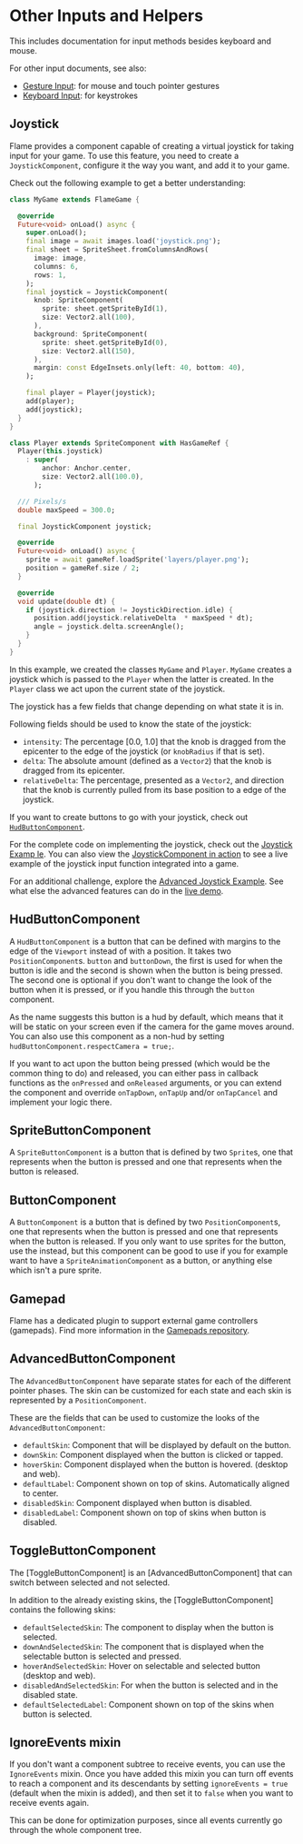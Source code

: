 # Other Inputs and Helpers

This includes documentation for input methods besides keyboard and mouse.

For other input documents, see also:

- [Gesture Input](gesture_input.md): for mouse and touch pointer gestures
- [Keyboard Input](keyboard_input.md): for keystrokes


## Joystick

Flame provides a component capable of creating a virtual joystick for taking input for your game.
To use this feature, you need to create a `JoystickComponent`, configure it the way you want, and
add it to your game.

Check out the following example to get a better understanding:

```dart
class MyGame extends FlameGame {

  @override
  Future<void> onLoad() async {
    super.onLoad();
    final image = await images.load('joystick.png');
    final sheet = SpriteSheet.fromColumnsAndRows(
      image: image,
      columns: 6,
      rows: 1,
    );
    final joystick = JoystickComponent(
      knob: SpriteComponent(
        sprite: sheet.getSpriteById(1),
        size: Vector2.all(100),
      ),
      background: SpriteComponent(
        sprite: sheet.getSpriteById(0),
        size: Vector2.all(150),
      ),
      margin: const EdgeInsets.only(left: 40, bottom: 40),
    );

    final player = Player(joystick);
    add(player);
    add(joystick);
  }
}

class Player extends SpriteComponent with HasGameRef {
  Player(this.joystick)
    : super(
        anchor: Anchor.center,
        size: Vector2.all(100.0),
      );

  /// Pixels/s
  double maxSpeed = 300.0;

  final JoystickComponent joystick;

  @override
  Future<void> onLoad() async {
    sprite = await gameRef.loadSprite('layers/player.png');
    position = gameRef.size / 2;
  }

  @override
  void update(double dt) {
    if (joystick.direction != JoystickDirection.idle) {
      position.add(joystick.relativeDelta  * maxSpeed * dt);
      angle = joystick.delta.screenAngle();
    }
  }
}
```

In this example, we created the classes `MyGame` and `Player`.
`MyGame` creates a joystick which is passed to the `Player` when the latter is created.
In the `Player` class we act upon the current state of the joystick.

The joystick has a few fields that change depending on what state it is in.

Following fields should be used to know the state of the joystick:

- `intensity`: The percentage [0.0, 1.0] that the knob is dragged from the epicenter to the edge of
  the joystick (or `knobRadius` if that is set).
- `delta`: The absolute amount (defined as a `Vector2`) that the knob is dragged from its epicenter.
- `relativeDelta`: The percentage, presented as a `Vector2`, and direction that the knob is currently
  pulled from its base position to a edge of the joystick.

If you want to create buttons to go with your joystick, check out
[`HudButtonComponent`](#hudbuttoncomponent).

For the complete code on implementing the joystick, check out the
[Joystick Examp
le](https://github.com/flame-engine/flame/blob/main/examples/lib/stories/input/joystick_example.dart).
You can also view the [JoystickComponent in action](https://examples.flame-engine.org/#/Input_Joystick) 
to see a live example of the joystick input function integrated into a game.

For an additional challenge, explore the
[Advanced Joystick Example](https://github.com/flame-engine/flame/blob/main/examples/lib/stories/input/joystick_advanced_example.dart). 
See what else the advanced features can do in the 
[live demo](https://examples.flame-engine.org/#/Input_Joystick_Advanced).


## HudButtonComponent

A `HudButtonComponent` is a button that can be defined with margins to the edge of the `Viewport`
instead of with a position. It takes two `PositionComponent`s. `button` and `buttonDown`, the first
is used for when the button is idle and the second is shown when the button is being pressed. The
second one is optional if you don't want to change the look of the button when it is pressed, or if
you handle this through the `button` component.

As the name suggests this button is a hud by default, which means that it will be static on your
screen even if the camera for the game moves around. You can also use this component as a non-hud by
setting `hudButtonComponent.respectCamera = true;`.

If you want to act upon the button being pressed (which would be the common thing to do) and released,
you can either pass in callback functions as the `onPressed` and `onReleased` arguments, or you can
extend the component and override `onTapDown`, `onTapUp` and/or `onTapCancel` and implement your
logic there.


## SpriteButtonComponent

A `SpriteButtonComponent` is a button that is defined by two `Sprite`s, one that represents
when the button is pressed and one that represents when the button is released.


## ButtonComponent

A `ButtonComponent` is a button that is defined by two `PositionComponent`s, one that represents
when the button is pressed and one that represents when the button is released. If you only want
to use sprites for the button, use the [](#spritebuttoncomponent) instead, but this component can be
good to use if you for example want to have a `SpriteAnimationComponent` as a button, or anything
else which isn't a pure sprite.


## Gamepad

Flame has a dedicated plugin to support external game controllers (gamepads). 
Find more information in the [Gamepads repository](https://github.com/flame-engine/gamepad).


## AdvancedButtonComponent

The `AdvancedButtonComponent` have separate states for each of the different pointer phases.
The skin can be customized for each state and each skin is represented by a `PositionComponent`.

These are the fields that can be used to customize the looks of the `AdvancedButtonComponent`:

- `defaultSkin`: Component that will be displayed by default on the button.
- `downSkin`: Component displayed when the button is clicked or tapped.
- `hoverSkin`: Component displayed when the button is hovered. (desktop and web).
- `defaultLabel`: Component shown on top of skins. Automatically aligned to center.
- `disabledSkin`: Component displayed when button is disabled.
- `disabledLabel`: Component shown on top of skins when button is disabled.


## ToggleButtonComponent

The [ToggleButtonComponent] is an [AdvancedButtonComponent] that can switch between selected
and not selected.

In addition to the already existing skins, the [ToggleButtonComponent] contains the following skins:

- `defaultSelectedSkin`: The component to display when the button is selected.
- `downAndSelectedSkin`: The component that is displayed when the selectable button is selected and
  pressed.
- `hoverAndSelectedSkin`: Hover on selectable and selected button (desktop and web).
- `disabledAndSelectedSkin`: For when the button is selected and in the disabled state.
- `defaultSelectedLabel`: Component shown on top of the skins when button is selected.


## IgnoreEvents mixin

If you don't want a component subtree to receive events, you can use the `IgnoreEvents` mixin.
Once you have added this mixin you can turn off events to reach a component and its descendants by
setting `ignoreEvents = true` (default when the mixin is added), and then set it to `false` when you
want to receive events again.

This can be done for optimization purposes, since all events currently go through the whole
component tree.
